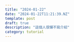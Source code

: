 ```yaml
---
title: "2024-01-22"
date: "2024-01-22T11:21:39.NZ"
template: post
draft: true
description: "這個人很懶不寫介紹"
category: tutorial
---
```



